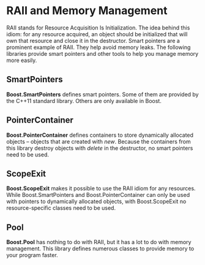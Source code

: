 # RAII and Memory Management

RAII stands for Resource Acquisition Is Initialization. The idea behind this idiom: for any resource acquired, an object should be initialized that will own that resource and close it in the destructor. Smart pointers are a prominent example of RAII. They help avoid memory leaks. The following libraries provide smart pointers and other tools to help you manage memory more easily.

## SmartPointers

<b>Boost.SmartPointers</b> defines smart pointers. Some of them are provided by the C++11 standard library. Others are only available in Boost.

## PointerContainer

<b> Boost.PointerContainer</b> defines containers to store dynamically allocated objects – objects that are created with <i>new</i>. Because the containers from this library destroy objects with <i>delete</i> in the destructor, no smart pointers need to be used.

## ScopeExit

<b>Boost.ScopeExit</b> makes it possible to use the RAII idiom for any resources. While Boost.SmartPointers and Boost.PointerContainer can only be used with pointers to dynamically allocated objects, with Boost.ScopeExit no resource-specific classes need to be used.

## Pool

<b>Boost.Pool</b> has nothing to do with RAII, but it has a lot to do with memory management. This library defines numerous classes to provide memory to your program faster.